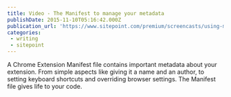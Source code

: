 ```yaml
---
title: Video - The Manifest to manage your metadata
publishDate: 2015-11-10T05:16:42.000Z
publication_url: 'https://www.sitepoint.com/premium/screencasts/using-manifest-files-to-manage-your-chrome-extension-s-metadata'
categories:
 - writing
 - sitepoint
---
```


A Chrome Extension Manifest file contains important metadata about your extension. From simple aspects like giving it a name and an author, to setting keyboard shortcuts and overriding browser settings. The Manifest file gives life to your code.
